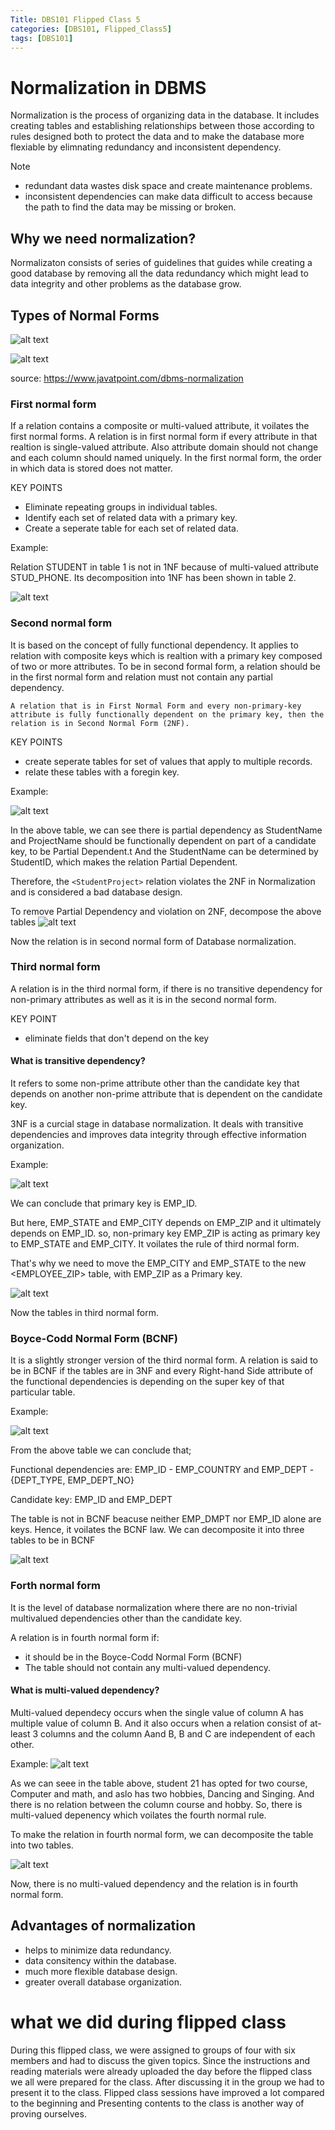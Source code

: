 ```yaml
---
Title: DBS101 Flipped Class 5
categories: [DBS101, Flipped_Class5]
tags: [DBS101]
---
```


# Normalization in DBMS
Normalization is the process of organizing data in the database. It includes creating tables and establishing relationships between those according to rules designed both to protect the data and to make the database more flexiable by elimnating redundancy and inconsistent dependency.

Note
- redundant data wastes disk space and create maintenance problems. 
- inconsistent dependencies can make data difficult to access because the path to find the data may be missing or broken.

## Why we need normalization?
Normalizaton consists of series of guidelines that guides while  creating a good database by removing all the data redundancy which might lead to data integrity and other problems as the database grow.

## Types of Normal Forms

![alt text](<../images/DBS101-images/Screenshot from 2024-03-24 19-40-02.png>)

![alt text](<../images/DBS101-images/Screenshot from 2024-03-24 19-44-07.png>)

source:
https://www.javatpoint.com/dbms-normalization

### First normal form
If a relation contains a composite or multi-valued attribute, it voilates the first normal forms. A relation is in first normal form if every attribute in that realtion is single-valued attribute. Also attribute domain should not change and each column should named uniquely. In the first normal form, the order in which data is stored does not matter.

KEY POINTS
- Eliminate repeating groups in individual tables.
- Identify each set of related data with a primary key.
- Create a seperate table for each set of related data.

Example:

Relation STUDENT in table 1 is not in 1NF because of multi-valued attribute STUD_PHONE. Its decomposition into 1NF has been shown in table 2.

![alt text](<../images/DBS101-images/Screenshot from 2024-03-24 20-14-44.png>)


### Second normal form
It is based on the concept of fully functional dependency. It applies to relation with composite keys which is realtion with a primary key composed of two or more attributes. To be in second formal form, a relation should be in the first normal               form and relation must not contain any partial dependency. 

    A relation that is in First Normal Form and every non-primary-key attribute is fully functionally dependent on the primary key, then the relation is in Second Normal Form (2NF).


KEY POINTS
- create seperate tables for set of values that apply to multiple records.
- relate these tables with a foregin key.

Example:

![alt text](<../images/DBS101-images/Screenshot from 2024-03-24 20-38-36.png>)

In the above table, we can see there is partial dependency as
StudentName and ProjectName should be functionally dependent on part of a candidate key, to be Partial Dependent.t And the StudentName can be determined by StudentID, which makes the relation Partial Dependent.

Therefore, the `<StudentProject>` relation violates the 2NF in Normalization and is considered a bad database design.

To remove Partial Dependency and violation on 2NF, decompose the above tables
![alt text](<../images/DBS101-images/Screenshot from 2024-03-24 20-44-22.png>)

Now the relation is in second normal form of Database normalization.

### Third normal form
A relation is in the third normal form, if there is no transitive dependency for non-primary attributes as well as it is in the second normal form. 

KEY POINT
- eliminate fields that don't depend on the key 

#### What is transitive dependency?
It refers to some non-prime attribute other than the candidate key that depends on another non-prime attribute that is dependent on the candidate key.

3NF is a curcial stage in database normalization. It deals with transitive dependencies and improves data integrity through effective information organization.

Example:

![alt text](<../images/DBS101-images/Screenshot from 2024-03-24 20-59-12.png>)

We can conclude that primary key is EMP_ID.

But here, EMP_STATE and EMP_CITY depends on EMP_ZIP and it ultimately depends on EMP_ID. so, non-primary key EMP_ZIP is acting as primary key to EMP_STATE and EMP_CITY. It voilates the rule of third normal form.

That's why we need to move the EMP_CITY and EMP_STATE to the new <EMPLOYEE_ZIP> table, with EMP_ZIP as a Primary key.

![alt text](<../images/DBS101-images/Screenshot from 2024-03-24 21-08-59.png>)

Now the tables in third normal form.

### Boyce-Codd Normal Form (BCNF)
It is a slightly stronger version of the third normal form. A relation is said to be in BCNF if the tables are in 3NF and every Right-hand Side attribute of the functional dependencies is depending on the super key of that particular table.

Example:

![alt text](<../images/DBS101-images/Screenshot from 2024-03-24 21-19-13.png>)

From the above table we can conclude that;

Functional dependencies are: EMP_ID  - EMP_COUNTRY  and EMP_DEPT -{DEPT_TYPE, EMP_DEPT_NO}

Candidate key: EMP_ID and EMP_DEPT

The table is not in BCNF beacuse neither EMP_DMPT nor EMP_ID alone are keys. Hence, it voilates the BCNF law. We can decomposite it into three tables to be in BCNF 

![alt text](<../images/DBS101-images/Screenshot from 2024-03-24 21-27-02.png>)

### Forth normal form
It is the level of database normalization where there are no non-trivial multivalued dependencies other than the candidate key. 

A relation is in fourth normal form if:
- it should be in the Boyce-Codd Normal Form (BCNF)
- The table should not contain any multi-valued dependency.

#### What is multi-valued dependency?
Multi-valued dependecy occurs when the single value of column A has multiple value of column B. And it also occurs when a relation consist of at-least 3 columns and the column Aand B, B and C are independent of each other. 

Example:
![alt text](<../images/DBS101-images/Screenshot from 2024-03-24 21-36-15.png>)

As we can seee in the table above, student 21 has opted for two course, Computer and math, and aslo has two hobbies, Dancing and Singing. And there is no relation between the column course and hobby. So, there is multi-valued depenency which voilates the fourth normal rule.


To make the relation in fourth normal form, we can decomposite the table into two tables.

![alt text](<../images/DBS101-images/Screenshot from 2024-03-24 21-45-48.png>)

Now, there is no multi-valued dependency and the relation is in fourth normal form.

## Advantages of normalization
- helps to minimize data redundancy.
- data consitency within the database.
- much more flexible database design.
- greater overall database organization.


# what we did during flipped class
During this flipped class, we were assigned to groups of four with six members and had to discuss the given topics. Since the instructions and reading materials were already uploaded the day before the flipped class we all were prepared for the class. After discussing it in the group we had to present it to the class. Flipped class sessions have improved a lot compared to the beginning and Presenting contents to the class is another way of proving ourselves. 